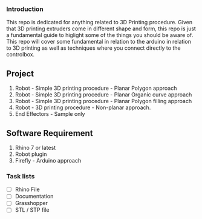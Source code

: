### Introduction
This repo is dedicated for anything related to 3D Printing procedure. Given that 3D printing extruders come in different shape and form, this repo is just a fundamental guide to higlight some of the things you should be aware of. This repo will cover some fundamental in relation to the arduino in relation to 3D printing as well as techniques where you connect directly to the controlbox.

## Project 
1. Robot - Simple 3D printing procedure - Planar Polygon approach
2. Robot - Simple 3D printing procedure - Planar Organic curve approach
3. Robot - Simple 3D printing procedure - Planar Polygon filling approach
4. Robot - 3D printing procedure - Non-planar approach.
6. End Effectors - Sample only

## Software Requirement
1. Rhino 7 or latest
2. Robot plugin
3. Firefly - Arduino approach

### Task lists
- [ ] Rhino File
- [ ] Documentation
- [ ] Grasshopper
- [ ] STL / STP file
